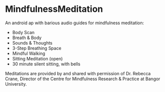 # MindfulnessMeditation

An android ap with barious audio guides for mindfulness meditation:

* Body Scan
* Breath & Body
* Sounds & Thoughts
* 3-Step Breathing Space
* Mindful Walking
* Sitting Meditation (open)
* 30 minute silent sitting, with bells

Meditations are provided by and shared with permission of Dr. Rebecca Crane, Director of the Centre for Mindfulness Research & Practice at Bangor University.
